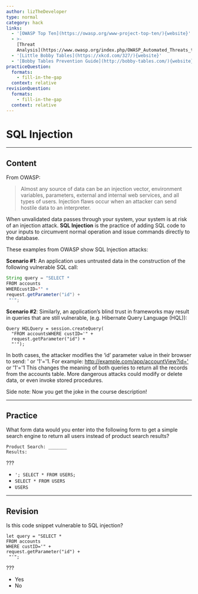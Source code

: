 ```yaml
---
author: lizTheDeveloper
type: normal
category: hack
links:
  - '[OWASP Top Ten](https://owasp.org/www-project-top-ten/){website}'
  - >-
    [Threat
    Analysis](https://www.owasp.org/index.php/OWASP_Automated_Threats_to_Web_Applications){website}
  - '[Little Bobby Tables](https://xkcd.com/327/){website}'
  - '[Bobby Tables Prevention Guide](http://bobby-tables.com/){website}'
practiceQuestion:
  formats:
    - fill-in-the-gap
  context: relative
revisionQuestion:
  formats:
    - fill-in-the-gap
  context: relative
---
```


# SQL Injection


---

## Content

From OWASP:

> Almost any source of data can be an injection vector, environment variables, parameters, external and internal web services, and all types of users. Injection flaws occur when an attacker can send hostile data to an interpreter.

When unvalidated data passes through your system, your system is at risk of an injection attack. **SQL Injection** is the practice of adding SQL code to your inputs to circumvent normal operation and issue commands directly to the database.

These examples from OWASP show SQL Injection attacks:

**Scenario #1**: An application uses untrusted data in the
construction of the following vulnerable SQL call:

```java
String query = "SELECT *
FROM accounts
WHEREcustID='" +
request.getParameter("id") +
 "'";
```

**Scenario #2**: Similarly, an application’s blind trust in frameworks
may result in queries that are still vulnerable, (e.g. Hibernate
Query Language (HQL)):

```plain-text
Query HQLQuery = session.createQuery(
  "FROM accountsWHERE custID='" +
  request.getParameter("id") +
  "'");
```

In both cases, the attacker modifies the ‘id’ parameter value in
their browser to send: ' or '1'='1. For example:
<http://example.com/app/accountView?id='> or '1'='1
This changes the meaning of both queries to return all the
records from the accounts table. More dangerous attacks could
modify or delete data, or even invoke stored procedures.

Side note: Now you get the joke in the course description!


---

## Practice

What form data would you enter into the following form to get a simple search engine to return all users instead of product search results?

```plain-text
Product Search: _______
Results:
```

???

- `'; SELECT * FROM USERS;`
- `SELECT * FROM USERS`
- `USERS`


---

## Revision

Is this code snippet vulnerable to SQL injection?

```plain-text
let query = "SELECT *
FROM accounts
WHERE custID='" +
request.getParameter("id") +
 "'";
```

???

- Yes
- No
